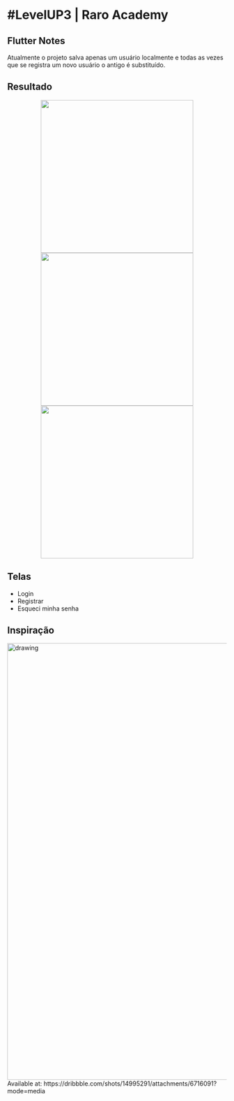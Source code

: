 # #LevelUP3 | Raro Academy  
  
## Flutter Notes  
Atualmente o projeto salva apenas um usuário localmente e todas as vezes que se registra um novo usuário o antigo é substituído.
  
## Resultado
<center>
<p float="left">  
  <img src="https://user-images.githubusercontent.com/30707007/124403175-62638480-dd0b-11eb-9557-64f5fddf4603.png" width="350" />  
  <img src="https://user-images.githubusercontent.com/30707007/124403208-9048c900-dd0b-11eb-9144-4afa9a7861fe.png" width="350" />   
  <img src="https://user-images.githubusercontent.com/30707007/124403229-a8204d00-dd0b-11eb-949b-d884be347945.png" width="350" />  
</p>
</center>  

## Telas  
- Login  
- Registrar  
- Esqueci minha senha

  
## Inspiração  
<img src="https://user-images.githubusercontent.com/30707007/124403117-17e20800-dd0b-11eb-876e-70d649ecb89b.png" alt="drawing" width="1000"/>
Available at: https://dribbble.com/shots/14995291/attachments/6716091?mode=media
